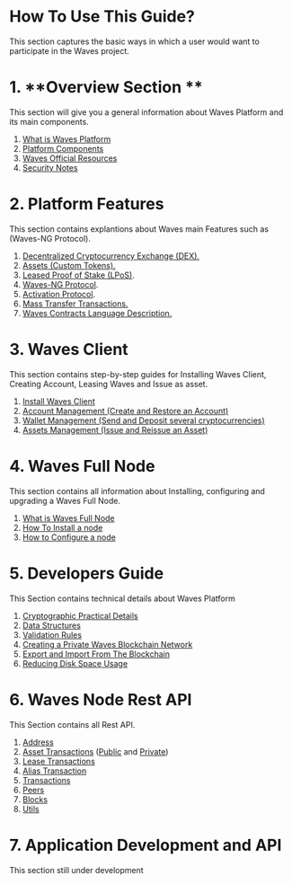 # How To Use This Guide?

This section captures the basic ways in which a user would want to participate in the Waves project.

# 1. **Overview Section **

This section will give you a general information about Waves Platform and its main components.

1. [What is Waves Platform](https://waves-platform.gitbooks.io/wavesdocs/content/)
2. [Platform Components](https://waves-platform.gitbooks.io/wavesdocs/content/platform-components.html)
3. [Waves Official Resources](https://waves-platform.gitbooks.io/wavesdocs/content/waves-official-resources.html)
4. [Security Notes](https://waves-platform.gitbooks.io/wavesdocs/content/security-notes.html)

# 2. Platform Features

This section contains explantions about Waves main Features such as \(Waves-NG Protocol\).

1. [Decentralized Cryptocurrency Exchange \(DEX\).](https://waves-platform.gitbooks.io/wavesdocs/content/decentralized-cryptocurrency-exchange-dex.html)
2. [Assets \(Custom Tokens\).](https://waves-platform.gitbooks.io/wavesdocs/content/assets-custom-tokens.html)
3. [Leased Proof of Stake \(LPoS\)](https://waves-platform.gitbooks.io/wavesdocs/content/leased-proof-of-stake-lpos.html).
4. [Waves-NG Protocol](https://waves-platform.gitbooks.io/wavesdocs/content/waves-ng-protocol.html).
5. [Activation Protocol](https://waves-platform.gitbooks.io/wavesdocs/content/activation-protocol.html).
6. [Mass Transfer Transactions.](https://waves-platform.gitbooks.io/wavesdocs/content/mass-transfer-transaction.html)
7. [Waves Contracts Language Description.](https://waves-platform.gitbooks.io/wavesdocs/content/waves-contracts-language-description.html)

# 3. Waves Client

This section contains step-by-step guides for Installing Waves Client, Creating Account, Leasing Waves and Issue as asset.

1. [Install Waves Client](https://waves-platform.gitbooks.io/wavesdocs/content/waves-client/install-waves-client.html)
2. [Account Management \(Create and Restore an Account\)](https://waves-platform.gitbooks.io/wavesdocs/content/waves-client/account-management.html)
3. [Wallet Management \(Send and Deposit several cryptocurrencies\)](https://waves-platform.gitbooks.io/wavesdocs/content/waves-client/wallet-management.html)
4. [Assets Management \(Issue and Reissue an Asset\)](https://waves-platform.gitbooks.io/wavesdocs/content/waves-client/assets-management.html)

# 4. Waves Full Node

This section contains all information about Installing, configuring and upgrading a Waves Full Node.

1. [What is Waves Full Node](https://waves-platform.gitbooks.io/wavesdocs/content/waves-full-node/what-is-a-full-node.html)
2. [How To Install a node](https://waves-platform.gitbooks.io/wavesdocs/content/guidelines/how-to-install-a-node.html)
3. [How to Configure a node](https://waves-platform.gitbooks.io/wavesdocs/content/guidelines/how-to-configure-a-node.html)

# 5. Developers Guide

This Section contains technical details about Waves Platform

1. [Cryptographic Practical Details](https://waves-platform.gitbooks.io/wavesdocs/content/guidelines/cryptographic-practical-details.html)
2. [Data Structures](https://waves-platform.gitbooks.io/wavesdocs/content/guidelines/data-structures.html)
3. [Validation Rules](https://waves-platform.gitbooks.io/wavesdocs/content/guidelines/validation-rules.html)
4. [Creating a Private Waves Blockchain Network](https://waves-platform.gitbooks.io/wavesdocs/content/guidelines/creating-a-private-waves-blockchain-network.html)
5. [Export and Import From The Blockchain](https://waves-platform.gitbooks.io/wavesdocs/content/guidelines/export-and-import-from-the-blockchain.html)
6. [Reducing Disk Space Usage](https://waves-platform.gitbooks.io/wavesdocs/content/guidelines/reducing-disk-space-usage.html)

# 6. Waves Node Rest API

This Section contains all Rest API.

1. [Address](https://waves-platform.gitbooks.io/wavesdocs/content/waves-node-rest-api/address.html)
2. [Asset Transactions](https://waves-platform.gitbooks.io/wavesdocs/content/waves-node-rest-api/asset-transactions.html) \([Public](https://waves-platform.gitbooks.io/wavesdocs/content/waves-node-rest-api/public-functions.html) and [Private](https://waves-platform.gitbooks.io/wavesdocs/content/waves-node-rest-api/private-functions.html)\)
3. [Lease Transactions](https://waves-platform.gitbooks.io/wavesdocs/content/waves-node-rest-api/lease-transactions.html)
4. [Alias Transaction](https://waves-platform.gitbooks.io/wavesdocs/waves-node-rest-api/alias-transaction.html)
5. [Transactions](https://waves-platform.gitbooks.io/wavesdocs/waves-node-rest-api/transactions.html)
6. [Peers](https://waves-platform.gitbooks.io/wavesdocs/waves-node-rest-api/peers.html)
7. [Blocks](https://waves-platform.gitbooks.io/wavesdocs/waves-node-rest-api/blocks.html)
8. [Utils](https://waves-platform.gitbooks.io/wavesdocs/waves-node-rest-api/utils.html)

# 7. Application Development and API

This section still under development



